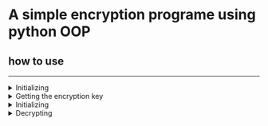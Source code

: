 # A simple encryption programe using python OOP

## how to use

---

<details>
<summary>Initializing</summary>
```py
encrypter = encryption()
```

</details>
<details>
<summary>Getting the encryption key</summary>
```py
encrypter.generate_key()
#returns the key
```
</details>
<details>
<summary>Initializing</summary>

<code lang="lang-py">
encrypter.encrypt(<"key">, <"string">)

#here this will return the encrypted text
</code>

</details>

<details>
<summary>Decrypting</summary>

<code lang="lang-py">
encrypter.decrypt(<key>, <encrypted text>)
#returns decrypted text
</code>
</details>
